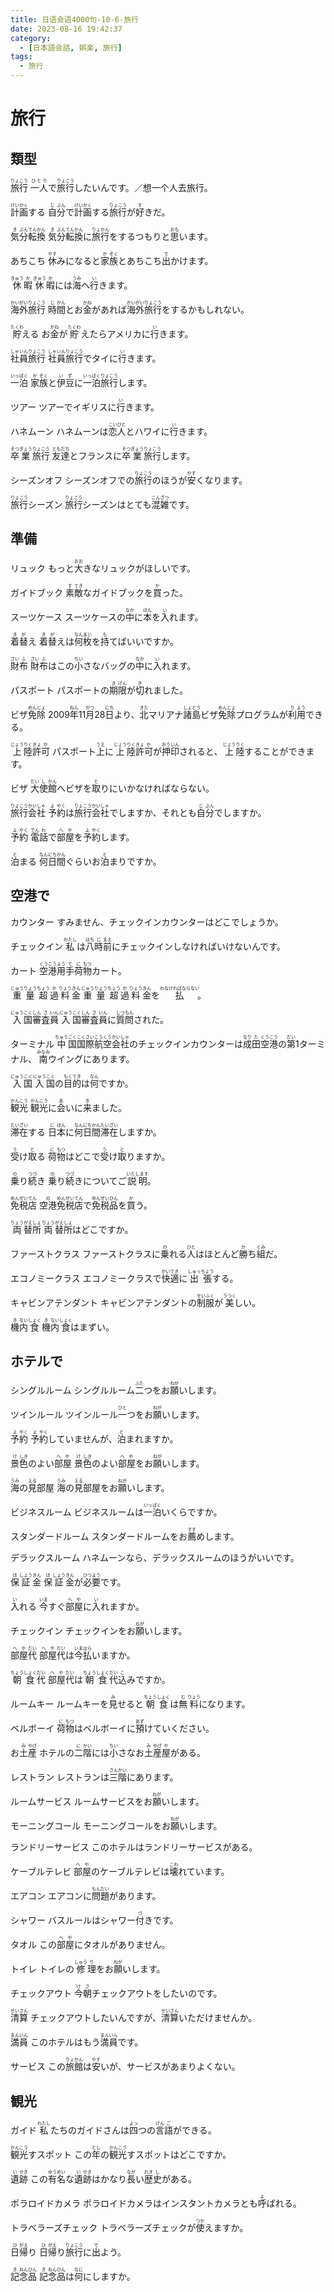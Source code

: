 ```yaml
---
title: 日语会语4000句-10-6-旅行
date: 2023-08-16 19:42:37
category:
  - [日本語会話, 娯楽, 旅行]
tags:
  - 旅行
---
```


# 旅行

## 類型

<ruby>旅<rt>りょ</rt>行<rt>こう</rt></ruby>
<ruby>一人<rt>ひとり</rt>で<rt></rt>旅<rt>りょ</rt>行<rt>こう</rt>したいんです。／想一个人去旅行。</ruby>

<ruby>計<rt>けい</rt>画<rt>かく</rt>する</ruby>
<ruby>自<rt>じ</rt>分<rt>ぶん</rt>で<rt></rt>計<rt>けい</rt>画<rt>かく</rt>する<rt></rt>旅<rt>りょ</rt>行<rt>こう</rt>が<rt></rt>好<rt>す</rt>きだ。</ruby>

<ruby>気<rt>き</rt>分<rt>ぶん</rt>転<rt>てん</rt>換<rt>かん</rt></ruby>
<ruby>気<rt>き</rt>分<rt>ぶん</rt>転<rt>てん</rt>換<rt>かん</rt>に<rt></rt>旅<rt>りょ</rt>行<rt>かん</rt>をするつもりと<rt></rt>思<rt>おも</rt>います。</ruby>

<ruby>あちこち</ruby>
<ruby>休<rt>やす</rt>みになると<rt></rt>家<rt>か</rt>族<rt>ぞく</rt>とあちこち<rt></rt>出<rt>で</rt>かけます。</ruby>

<ruby>休<rt>きゅう</rt>暇<rt>か</rt></ruby>
<ruby>休<rt>きゅう</rt>暇<rt>か</rt>には<rt></rt>海<rt>うみ</rt>へ<rt></rt>行<rt>い</rt>きます。</ruby>

<ruby>海<rt>かい</rt>外<rt>がい</rt>旅<rt>りょ</rt>行<rt>こう</rt></ruby>
<ruby>時<rt>じ</rt>間<rt>かん</rt>とお<rt></rt>金<rt>かね</rt>があれば<rt></rt>海<rt>かい</rt>外<rt>がい</rt>旅<rt>りょ</rt>行<rt>こう</rt>をするかもしれない。</ruby>

<ruby>貯<rt>たくわ</rt>える</ruby>
<ruby>お<rt></rt>金<rt>かね</rt>が<rt></rt>貯<rt>たくわ</rt>えたらアメリカに<rt></rt>行<rt>い</rt>きます。</ruby>

<ruby>社<rt>しゃ</rt>員<rt>いん</rt>旅<rt>りょ</rt>行<rt>こう</rt></ruby>
<ruby>社<rt>しゃ</rt>員<rt>いん</rt>旅<rt>りょ</rt>行<rt>こう</rt>でタイに<rt></rt>行<rt>い</rt>きます。</ruby>

<ruby>一<rt>いっ</rt>泊<rt>ぱく</rt></ruby>
<ruby>家<rt>か</rt>族<rt>ぞく</rt>と<rt></rt>伊<rt>い</rt>豆<rt>ず</rt>に<rt></rt>一<rt>いっ</rt>泊<rt>ぱく</rt>旅<rt>りょ</rt>行<rt>こう</rt>します。</ruby>

<ruby>ツアー</ruby>
<ruby>ツアーでイギリスに<rt></rt>行<rt>い</rt>きます。</ruby>

<ruby>ハネムーン</ruby>
<ruby>ハネムーンは<rt></rt>恋<rt>こい</rt>人<rt>びと</rt>とハワイに<rt></rt>行<rt>い</rt>きます。</ruby>

<ruby>卒<rt>そつ</rt>業<rt>ぎょう</rt>旅<rt>りょ</rt>行<rt>こう</rt></ruby>
<ruby>友<rt>とも</rt>達<rt>だち</rt>とフランスに<rt></rt>卒<rt>そつ</rt>業<rt>ぎょう</rt>旅<rt>りょ</rt>行<rt>こう</rt>します。</ruby>

<ruby>シーズンオフ</ruby>
<ruby>シーズンオフでの<rt></rt>旅<rt>りょ</rt>行<rt>こう</rt>のほうが<rt></rt>安<rt>やす</rt>くなります。</ruby>

<ruby>旅<rt>りょ</rt>行<rt>こう</rt>シーズン</ruby>
<ruby>旅<rt>りょ</rt>行<rt>こう</rt>シーズンはとても<rt></rt>混<rt>こん</rt>雑<rt>ざつ</rt>です。</ruby>

## 準備

<ruby>リュック</ruby>
<ruby>もっと<rt></rt>大<rt>おお</rt>きなリュックがほしいです。</ruby>

<ruby>ガイドブック</ruby>
<ruby>素<rt>す</rt>敵<rt>てき</rt>なガイドブックを<rt></rt>買<rt>か</rt>った。</ruby>

<ruby>スーツケース</ruby>
<ruby>スーツケースの<rt></rt>中<rt>なか</rt>に<rt></rt>本<rt>ほん</rt>を<rt></rt>入<rt>い</rt>れます。</ruby>

<ruby>着<rt>き</rt>替<rt>が</rt>え</ruby>
<ruby>着<rt>き</rt>替<rt>が</rt>えは<rt></rt>何<rt>なん</rt>枚<rt>まい</rt>を<rt></rt>持<rt>も</rt>てばいいですか。</ruby>

<ruby>財<rt>さい</rt>布<rt>ふ</rt></ruby>
<ruby>財<rt>さい</rt>布<rt>ふ</rt>はこの<rt></rt>小<rt>ちい</rt>さなバッグの<rt></rt>中<rt>なか</rt>に<rt></rt>入<rt>い</rt>れます。</ruby>

<ruby>パスポート</ruby>
<ruby>パスポートの<rt></rt>期<rt>き</rt>限<rt>げん</rt>が<rt></rt>切<rt>き</rt>れました。</ruby>

<ruby>ビザ<rt></rt>免<rt>めん</rt>除<rt>じょ</rt></ruby>
<ruby>2009<rt></rt>年<rt>ねん</rt>11<rt></rt>月<rt>がつ</rt>28<rt></rt>日<rt>にち</rt>より、<rt></rt>北<rt>きた</rt>マリアナ<rt></rt>諸<rt>しょ</rt>島<rt>とう</rt>ビザ<rt></rt>免<rt>めん</rt>除<rt>じょ</rt>プログラムが<rt></rt>利<rt>り</rt>用<rt>よう</rt>できる。</ruby>

<ruby>上<rt>じょう</rt>陸<rt>りく</rt>許<rt>きょ</rt>可<rt>か</rt></ruby>
<ruby>パスポート<rt></rt>上<rt>うえ</rt>に<rt></rt>上<rt>じょう</rt>陸<rt>りく</rt>許<rt>きょ</rt>可<rt>か</rt>が<rt></rt>押<rt>おう</rt>印<rt>いん</rt>されると、<rt></rt>上<rt>じょう</rt>陸<rt>りく</rt>することができます。</ruby>

<ruby>ビザ</ruby>
<ruby>大<rt>だい</rt>使<rt>し</rt>館<rt>かん</rt>へビザを<rt></rt>取<rt>と</rt>りにいかなければならない。</ruby>

<ruby>旅<rt>りょ</rt>行<rt>こう</rt>会<rt>かい</rt>社<rt>しゃ</rt></ruby>
<ruby>予<rt>よ</rt>約<rt>やく</rt>は<rt></rt>旅<rt>りょ</rt>行<rt>こう</rt>会<rt>かい</rt>社<rt>しゃ</rt>でしますか、それとも<rt></rt>自<rt>じ</rt>分<rt>ぶん</rt>でしますか。</ruby>

<ruby>予<rt>よ</rt>約<rt>やく</rt></ruby>
<ruby>電<rt>でん</rt>話<rt>わ</rt>で<rt></rt>部<rt>へ</rt>屋<rt>や</rt>を<rt></rt>予<rt>よ</rt>約<rt>やく</rt>します。</ruby>

<ruby>泊<rt>と</rt>まる</ruby>
<ruby>何<rt>なん</rt>日<rt>にち</rt>間<rt>かん</rt>ぐらいお<rt></rt>泊<rt>と</rt>まりですか。</ruby>

## 空港で

<ruby>カウンター</ruby>
<ruby>すみません、チェックインカウンターはどこでしょうか。</ruby>

<ruby>チェックイン</ruby>
<ruby>私<rt>わたし</rt>は<rt></rt>八<rt>はち</rt>時<rt>じ</rt>前<rt>まえ</rt>にチェックインしなければいけないんです。</ruby>

<ruby>カート</ruby>
<ruby>空<rt>くう</rt>港<rt>こう</rt>用<rt>よう</rt>手<rt>て</rt>荷<rt>に</rt>物<rt>もつ</rt>カート。</ruby>

<ruby>重<rt>じゅう</rt>量<rt>りょう</rt>超<rt>ちょう</rt>過<rt>か</rt>料<rt>りょう</rt>金<rt>きん</rt></ruby>
<ruby>重<rt>じゅう</rt>量<rt>りょう</rt>超<rt>ちょう</rt>過<rt>か</rt>料<rt>りょう</rt>金<rt>きん</rt>を<rt></rt>払<rt>わなければならない</rt>。</ruby>

<ruby>入<rt>にゅう</rt>国<rt>こく</rt>審<rt>しん</rt>査<rt>さ</rt>員<rt>いん</rt></ruby>
<ruby>入<rt>にゅう</rt>国<rt>こく</rt>審<rt>しん</rt>査<rt>さ</rt>員<rt>いん</rt>に<rt></rt>質<rt>しつ</rt>問<rt>もん</rt>された。</ruby>

<ruby>ターミナル</ruby>
<ruby>中<rt>ちゅう</rt>国<rt>ごく</rt>国<rt>こく</rt>際<rt>さい</rt>航<rt>こう</rt>空<rt>くう</rt>会<rt>かい</rt>社<rt>しゃ</rt>のチェックインカウンターは<rt></rt>成<rt>なり</rt>田<rt>た</rt>空<rt>くう</rt>港<rt>こう</rt>の<rt></rt>第<rt>だい</rt>1ターミナル、<rt></rt>南<rt>みなみ</rt>ウイングにあります。</ruby>

<ruby>入<rt>にゅう</rt>国<rt>こく</rt></ruby>
<ruby>入<rt>にゅう</rt>国<rt>こく</rt>の<rt></rt>目<rt>もく</rt>的<rt>てき</rt>は<rt></rt>何<rt>なん</rt>ですか。</ruby>

<ruby>観<rt>かん</rt>光<rt>こう</rt></ruby>
<ruby>観<rt>かん</rt>光<rt>こう</rt>に<rt></rt>会<rt>あ</rt>いに<rt></rt>来<rt>き</rt>ました。</ruby>

<ruby>滞<rt>たい</rt>在<rt>ざい</rt>する</ruby>
<ruby>日<rt>に</rt>本<rt>ほん</rt>に<rt></rt>何<rt>なん</rt>日<rt>にち</rt>間<rt>かん</rt>滞<rt>たい</rt>在<rt>ざい</rt>しますか。</ruby>

<ruby>受<rt>う</rt>け<rt></rt>取<rt>と</rt>る</ruby>
<ruby>荷<rt>に</rt>物<rt>もつ</rt>はどこで<rt></rt>受<rt>う</rt>け<rt></rt>取<rt>と</rt>りますか。</ruby>

<ruby>乗<rt>の</rt>り<rt></rt>続<rt>つづ</rt>き</ruby>
<ruby>乗<rt>の</rt>り<rt></rt>続<rt>つづ</rt>きについてご<rt></rt>説明<rt>いたします</rt>。</ruby>

<ruby>免<rt>めん</rt>税<rt>ぜい</rt>店<rt>てん</rt></ruby>
<ruby>空港<rt>の</rt>免<rt>めん</rt>税<rt>ぜい</rt>店<rt>てん</rt>で<rt></rt>免<rt>めん</rt>税<rt>ぜい</rt>品<rt>ひん</rt>を<rt></rt>買<rt>か</rt>う。</ruby>

<ruby>両<rt>りょう</rt>替<rt>がえ</rt>所<rt>しょ</rt></ruby>
<ruby>両<rt>りょう</rt>替<rt>がえ</rt>所<rt>しょ</rt>はどこですか。</ruby>

<ruby>ファーストクラス</ruby>
<ruby>ファーストクラスに<rt></rt>乗<rt>の</rt>れる<rt></rt>人<rt>ひと</rt>はほとんど<rt></rt>勝<rt>か</rt>ち<rt></rt>組<rt>ぐみ</rt>だ。</ruby>

<ruby>エコノミークラス</ruby>
<ruby>エコノミークラスで<rt></rt>快<rt>かい</rt>適<rt>てき</rt>に<rt></rt>出<rt>しゅっ</rt>張<rt>ちょう</rt>する。</ruby>

<ruby>キャビンアテンダント</ruby>
<ruby>キャビンアテンダントの<rt></rt>制<rt>せい</rt>服<rt>ふく</rt>が<rt></rt>美<rt>うつく</rt>しい。</ruby>

<ruby>機<rt>き</rt>内<rt>ない</rt>食<rt>しょく</rt></ruby>
<ruby>機<rt>き</rt>内<rt>ない</rt>食<rt>しょく</rt>はまずい。</ruby>

## ホテルで

<ruby>シングルルーム</ruby>
<ruby>シングルルーム<rt></rt>二<rt>ふた</rt>つをお<rt></rt>願<rt>ねが</rt>いします。</ruby>

<ruby>ツインルール</ruby>
<ruby>ツインルール<rt></rt>一<rt>ひと</rt>つをお<rt></rt>願<rt>ねが</rt>いします。</ruby>

<ruby>予<rt>よ</rt>約<rt>やく</rt></ruby>
<ruby>予<rt>よ</rt>約<rt>やく</rt>していませんが、<rt></rt>泊<rt>と</rt>まれますか。</ruby>

<ruby>景<rt>け</rt>色<rt>しき</rt>のよい<rt></rt>部<rt>へ</rt>屋<rt>や</rt></ruby>
<ruby>景<rt>け</rt>色<rt>しき</rt>のよい<rt></rt>部<rt>へ</rt>屋<rt>や</rt>をお<rt></rt>願<rt>ねが</rt>いします。</ruby>

<ruby>海<rt>うみ</rt>の<rt></rt>見<rt>える</rt>部屋</ruby>
<ruby>海<rt>うみ</rt>の<rt></rt>見<rt>える</rt>部屋をお<rt></rt>願<rt>ねが</rt>いします。</ruby>

<ruby>ビジネスルーム</ruby>
<ruby>ビジネスルームは<rt></rt>一<rt>いっ</rt>泊<rt>ぱく</rt>いくらですか。</ruby>

<ruby>スタンダードルーム</ruby>
<ruby>スタンダードルームをお<rt></rt>薦<rt>すす</rt>めします。</ruby>

<ruby>デラックスルーム</ruby>
<ruby>ハネムーンなら、デラックスルームのほうがいいです。</ruby>

<ruby>保<rt>ほ</rt>証<rt>しょう</rt>金<rt>きん</rt></ruby>
<ruby>保<rt>ほ</rt>証<rt>しょう</rt>金<rt>きん</rt>が<rt></rt>必<rt>ひつ</rt>要<rt>よう</rt>です。</ruby>

<ruby>入<rt>い</rt>れる</ruby>
<ruby>今<rt>いま</rt>すぐ<rt></rt>部<rt>へ</rt>屋<rt>や</rt>に<rt></rt>入<rt>い</rt>れますか。</ruby>

<ruby>チェックイン</ruby>
<ruby>チェックインをお<rt></rt>願<rt>ねが</rt>いします。</ruby>

<ruby>部<rt>へ</rt>屋<rt>や</rt>代<rt>だい</rt></ruby>
<ruby>部<rt>へ</rt>屋<rt>や</rt>代<rt>だい</rt>は<rt></rt>今<rt>いま</rt>払<rt>はら</rt>いますか。</ruby>

<ruby>朝<rt>ちょう</rt>食<rt>しょく</rt>代<rt>だい</rt></ruby>
<ruby>部<rt>へ</rt>屋<rt>や</rt>代<rt>だい</rt>は<rt></rt>朝<rt>ちょう</rt>食<rt>しょく</rt>代<rt>だい</rt>込<rt>こ</rt>みですか。</ruby>

<ruby>ルームキー</ruby>
<ruby>ルームキーを<rt></rt>見<rt>み</rt>せると<rt></rt>朝<rt>ちょう</rt>食<rt>しょく</rt>は<rt></rt>無<rt>む</rt>料<rt>りょう</rt>になります。</ruby>

<ruby>ベルボーイ</ruby>
<ruby>荷<rt>に</rt>物<rt>もつ</rt>はベルボーイに<rt></rt>預<rt>あず</rt>けていください。</ruby>

<ruby>お<rt></rt>土<rt>み</rt>産<rt>やげ</rt></ruby>
<ruby>ホテルの<rt></rt>二<rt>に</rt>階<rt>かい</rt>には<rt></rt>小<rt>ちい</rt>さなお<rt></rt>土<rt>み</rt>産<rt>やげ</rt>屋<rt>や</rt>がある。</ruby>

<ruby>レストラン</ruby>
<ruby>レストランは<rt></rt>三<rt>さん</rt>階<rt>かい</rt>にあります。</ruby>

<ruby>ルームサービス</ruby>
<ruby>ルームサービスをお<rt></rt>願<rt>ねが</rt>いします。</ruby>

<ruby>モーニングコール</ruby>
<ruby>モーニングコールをお<rt></rt>願<rt>ねが</rt>いします。</ruby>

<ruby>ランドリーサービス</ruby>
<ruby>このホテルはランドリーサービスがある。</ruby>

<ruby>ケーブルテレビ</ruby>
<ruby>部<rt>へ</rt>屋<rt>や</rt>のケーブルテレビは<rt></rt>壊<rt>こわ</rt>れています。</ruby>

<ruby>エアコン</ruby>
<ruby>エアコンに<rt></rt>問<rt>もん</rt>題<rt>だい</rt>があります。</ruby>

<ruby>シャワー</ruby>
<ruby>バスルールはシャワー<rt></rt>付<rt>づ</rt>きです。</ruby>

<ruby>タオル</ruby>
<ruby>この<rt></rt>部<rt>へ</rt>屋<rt>や</rt>にタオルがありません。</ruby>

<ruby>トイレ</ruby>
<ruby>トイレの<rt></rt>修<rt>しゅう</rt>理<rt>り</rt>をお<rt></rt>願<rt>ねが</rt>いします。</ruby>

<ruby>チェックアウト</ruby>
<ruby>今<rt>け</rt>朝<rt>さ</rt>チェックアウトをしたいのです。</ruby>

<ruby>清<rt>せい</rt>算<rt>さん</rt></ruby>
<ruby>チェックアウトしたいんですが、<rt></rt>清<rt>せい</rt>算<rt>さん</rt>いただけませんか。</ruby>

<ruby>満<rt>まん</rt>員<rt>いん</rt></ruby>
<ruby>このホテルはもう<rt></rt>満<rt>まん</rt>員<rt>いん</rt>です。</ruby>

<ruby>サービス</ruby>
<ruby>この<rt></rt>旅<rt>りょ</rt>館<rt>かん</rt>は<rt></rt>安<rt>やす</rt>いが、サービスがあまりよくない。</ruby>

## 観光

<ruby>ガイド</ruby>
<ruby>私<rt>わたし</rt>たちのガイドさんは<rt></rt>四<rt>よっ</rt>つの<rt></rt>言<rt>げん</rt>語<rt>ご</rt>ができる。</ruby>

<ruby>観<rt>かん</rt>光<rt>こう</rt>すスポット</ruby>
<ruby>この<rt></rt>年<rt>とし</rt>の<rt></rt>観<rt>かん</rt>光<rt>こう</rt>すスポットはどこですか。</ruby>

<ruby>遺<rt>い</rt>跡<rt>せき</rt></ruby>
<ruby>この<rt></rt>有<rt>ゆう</rt>名<rt>めい</rt>な<rt></rt>遺<rt>い</rt>跡<rt>せき</rt>はかなり<rt></rt>長<rt>なが</rt>い<rt></rt>歴<rt>れき</rt>史<rt>し</rt>がある。</ruby>

<ruby>ポラロイドカメラ</ruby>
<ruby>ポラロイドカメラはインスタントカメラとも<rt></rt>呼<rt>よ</rt>ばれる。</ruby>

<ruby>トラベラーズチェック</ruby>
<ruby>トラベラーズチェックが<rt></rt>使<rt>つか</rt>えますか。</ruby>

<ruby>日<rt>ひ</rt>帰<rt>がえ</rt>り</ruby>
<ruby>日<rt>ひ</rt>帰<rt>がえ</rt>り<rt></rt>旅<rt>りょ</rt>行<rt>こう</rt>に<rt></rt>出<rt>で</rt>よう。</ruby>

<ruby>記<rt>き</rt>念<rt>ねん</rt>品<rt>ひん</rt></ruby>
<ruby>記<rt>き</rt>念<rt>ねん</rt>品<rt>ひん</rt>は<rt></rt>何<rt>なに</rt>にしますか。</ruby>


